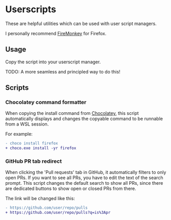 # Userscripts

These are helpful utilities which can be used with user script managers.

I personally recommend [FireMonkey](https://addons.mozilla.org/en-CA/firefox/addon/firemonkey/) for Firefox.

## Usage

Copy the script into your userscript manager.

TODO: A more seamless and principled way to do this!

## Scripts

### Chocolatey command formatter

When copying the install command from [Chocolatey](https://community.chocolatey.org/), this script automatically displays and changes the copyable command to be runnable from a WSL session.

For example:

```diff
- choco install firefox
+ choco.exe install -yr firefox
```

### GitHub PR tab redirect

When clicking the 'Pull requests' tab in GitHub, it automatically filters to only open PRs. If you want to see all PRs, you have to edit the text of the search prompt.
This script changes the default search to show all PRs, since there are dedicated buttons to show open or closed PRs from there.

The link will be changed like this:

```diff
- https://github.com/user/repo/pulls
+ https://github.com/user/repo/pulls?q=is%3Apr
```
